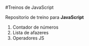 #Treinos de JavaScript

Repositorio de treino para **JavaScript**

1. Contador de números
2. Lista de afazeres
3. Operadores JS
